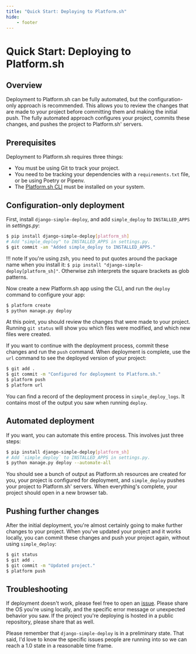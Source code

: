 ```yaml
---
title: "Quick Start: Deploying to Platform.sh"
hide:
    - footer
---
```


# Quick Start: Deploying to Platform.sh

## Overview

Deployment to Platform.sh can be fully automated, but the configuration-only approach is recommended. This allows you to review the changes that are made to your project before committing them and making the initial push. The fully automated approach configures your project, commits these changes, and pushes the project to Platform.sh' servers.

## Prerequisites

Deployment to Platform.sh requires three things:

- You must be using Git to track your project.
- You need to be tracking your dependencies with a `requirements.txt` file, or be using Poetry or Pipenv.
- The [Platform.sh CLI](https://docs.platform.sh/development/cli.html) must be installed on your system.

## Configuration-only deployment

First, install `django-simple-deploy`, and add `simple_deploy` to `INSTALLED_APPS` in *settings.py*:

```sh
$ pip install django-simple-deploy[platform_sh]
# Add "simple_deploy" to INSTALLED_APPS in settings.py.
$ git commit -am "Added simple_deploy to INSTALLED_APPS."
```

!!! note
    If you're using zsh, you need to put quotes around the package name when you install it: `$ pip install "django-simple-deploy[platform_sh]"`. Otherwise zsh interprets the square brackets as glob patterns.

Now create a new Platform.sh app using the CLI, and run the `deploy` command to configure your app:

```sh
$ platform create
$ python manage.py deploy
```

At this point, you should review the changes that were made to your project. Running `git status` will show you which files were modified, and which new files were created.

If you want to continue with the deployment process, commit these changes and run the `push` command. When deployment is complete, use the `url` command to see the deployed version of your project:

```sh
$ git add .
$ git commit -m "Configured for deployment to Platform.sh."
$ platform push
$ platform url
```

You can find a record of the deployment process in `simple_deploy_logs`. It contains most of the output you saw when running `deploy`.

## Automated deployment

If you want, you can automate this entire process. This involves just three steps:

```sh
$ pip install django-simple-deploy[platform_sh]
# Add `simple_deploy` to INSTALLED_APPS in settings.py.
$ python manage.py deploy --automate-all
```

You should see a bunch of output as Platform.sh resources are created for you, your project is configured for deployment, and `simple_deploy` pushes your project to Platform.sh' servers. When everything's complete, your project should open in a new browser tab.

## Pushing further changes

After the initial deployment, you're almost certainly going to make further changes to your project. When you've updated your project and it works locally, you can commit these changes and push your project again, without using `simple_deploy`:

```sh
$ git status
$ git add .
$ git commit -m "Updated project."
$ platform push
```

## Troubleshooting

If deployment doesn't work, please feel free to open an [issue](https://github.com/django-simple-deploy/django-simple-deploy/issues). Please share the OS you're  using locally, and the specific error message or unexpected behavior you saw. If the project you're deploying is hosted in a public repository, please share that as well.

Please remember that `django-simple-deploy` is in a preliminary state. That said, I'd love to know the specific issues people are running into so we can reach a 1.0 state in a reasonable time frame.
